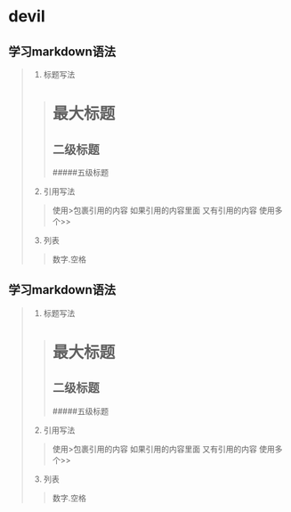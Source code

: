 # devil

## 学习markdown语法
> 1. 标题写法
>> # 最大标题
>> ## 二级标题
>> #####五级标题
> 2. 引用写法
>> 使用>包裹引用的内容 如果引用的内容里面 又有引用的内容 使用多个>>
> 3. 列表
>> 数字.空格

## 学习markdown语法
> 1. 标题写法
>> # 最大标题
>> ## 二级标题
>> #####五级标题
> 2. 引用写法
>> 使用>包裹引用的内容 如果引用的内容里面 又有引用的内容 使用多个>>
> 3. 列表
>> 数字.空格





